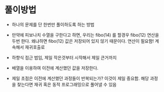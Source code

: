 # 풀이방법

* 하나의 문제를 단 한번만 풀이하도록 하는 방법

- 만약에 피보나치 수열을 구한다고 하면, 우리는 fibo(14) 를 할경우 fibo(12) 연산을 두번 한다. 
왜냐하면 fibo(12) 값은 저장되어 있지 않기 때문이다. 연산이 필요함! 계속해서 재귀호출로

- 하향식 접근 법임, 제일 작은것부터 시작해서 제일 큰거까지

- 배열을 이용하여 이전에 계산했던 값을 저장한다.

- 제일 초점은 이전에 계산했던 과정들이 반복되는가? 이것이 제일 중요함. 해당 과정을 찾는다면 재귀 혹은 동적 프로그래밍으로 풀어낼 수 있음